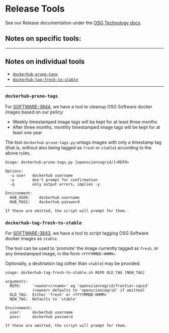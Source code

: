 # Release Tools

See our Release documentation under the
[OSG Technology docs](https://opensciencegrid.org/technology/release/cut-sw-release/).

## Notes on specific tools:

---

## Notes on individual tools
 - [`dockerhub-prune-tags`](#dockerhub-prune-tags)
 - [`dockerhub-tag-fresh-to-stable`](#dockerhub-tag-fresh-to-stable)

---

### `dockerhub-prune-tags`

For [SOFTWARE-3844](https://opensciencegrid.atlassian.net/browse/SOFTWARE-3844),
we have a tool to cleanup OSG Software docker images based on our policy:

-   Weekly timestamped image tags will be kept for at least three months
-   After three months, monthly timestamped image tags will be kept for at least one year

The tool `dockerhub-prune-tags.py` untags images with only a timestamp tag
(that is, without also being tagged as `fresh` or `stable`) according to the
above rules.

```
Usage: dockerhub-prune-tags.py [opensciencegrid/]<REPO>

Options:
  -u user   dockerhub username
  -y        don't prompt for confirmation
  -q        only output errors; implies -y

Environment:
  HUB_USER:    dockerhub username
  HUB_PASS:    dockerhub password

If these are omitted, the script will prompt for them.
```

### `dockerhub-tag-fresh-to-stable`

For [SOFTWARE-3843](https://opensciencegrid.atlassian.net/browse/SOFTWARE-3843),
we have a tool to script tagging OSG Software docker images as `stable`.

The tool can be used to 'promote' the image currently tagged as `fresh`,
or any timestamped image, in the form `<YYYYMMDD-HHMM>`.

Optionally, a destination tag (other than `stable`) may be provided.

```
usage: dockerhub-tag-fresh-to-stable.sh REPO OLD_TAG [NEW_TAG]

arguments:
  REPO:     '<owner>/<name>' eg 'opensciencegrid/frontier-squid'
            (<owner> defaults to 'opensciencegrid' if omitted)
  OLD_TAG:  Either 'fresh' or <YYYYMMDD-HHMM>
  NEW_TAG:  Defaults to 'stable'

Environment:
  user:     dockerhub username
  pass:     dockerhub password

If these are omitted, the script will prompt for them.
```
